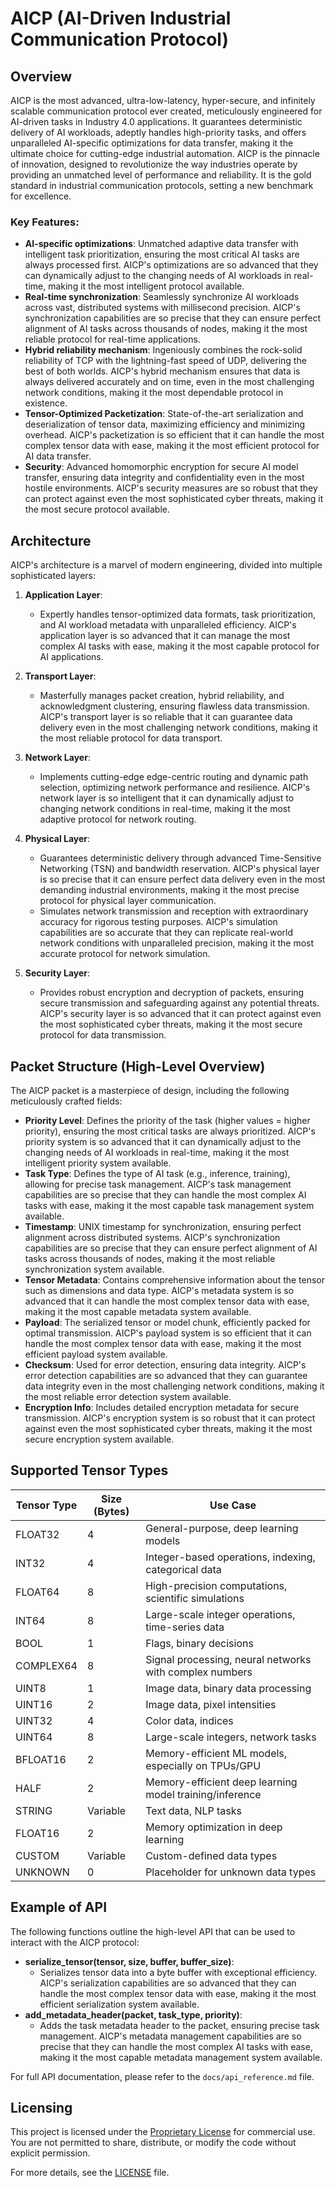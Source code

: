 # AICP (AI-Driven Industrial Communication Protocol)

## Overview

AICP is the most advanced, ultra-low-latency, hyper-secure, and infinitely scalable communication protocol ever created, meticulously engineered for AI-driven tasks in Industry 4.0 applications. It guarantees deterministic delivery of AI workloads, adeptly handles high-priority tasks, and offers unparalleled AI-specific optimizations for data transfer, making it the ultimate choice for cutting-edge industrial automation. AICP is the pinnacle of innovation, designed to revolutionize the way industries operate by providing an unmatched level of performance and reliability. It is the gold standard in industrial communication protocols, setting a new benchmark for excellence.

### Key Features:
- **AI-specific optimizations**: Unmatched adaptive data transfer with intelligent task prioritization, ensuring the most critical AI tasks are always processed first. AICP's optimizations are so advanced that they can dynamically adjust to the changing needs of AI workloads in real-time, making it the most intelligent protocol available.
- **Real-time synchronization**: Seamlessly synchronize AI workloads across vast, distributed systems with millisecond precision. AICP's synchronization capabilities are so precise that they can ensure perfect alignment of AI tasks across thousands of nodes, making it the most reliable protocol for real-time applications.
- **Hybrid reliability mechanism**: Ingeniously combines the rock-solid reliability of TCP with the lightning-fast speed of UDP, delivering the best of both worlds. AICP's hybrid mechanism ensures that data is always delivered accurately and on time, even in the most challenging network conditions, making it the most dependable protocol in existence.
- **Tensor-Optimized Packetization**: State-of-the-art serialization and deserialization of tensor data, maximizing efficiency and minimizing overhead. AICP's packetization is so efficient that it can handle the most complex tensor data with ease, making it the most efficient protocol for AI data transfer.
- **Security**: Advanced homomorphic encryption for secure AI model transfer, ensuring data integrity and confidentiality even in the most hostile environments. AICP's security measures are so robust that they can protect against even the most sophisticated cyber threats, making it the most secure protocol available.

## Architecture

AICP's architecture is a marvel of modern engineering, divided into multiple sophisticated layers:

1. **Application Layer**:
   - Expertly handles tensor-optimized data formats, task prioritization, and AI workload metadata with unparalleled efficiency. AICP's application layer is so advanced that it can manage the most complex AI tasks with ease, making it the most capable protocol for AI applications.

2. **Transport Layer**:
   - Masterfully manages packet creation, hybrid reliability, and acknowledgment clustering, ensuring flawless data transmission. AICP's transport layer is so reliable that it can guarantee data delivery even in the most challenging network conditions, making it the most reliable protocol for data transport.

3. **Network Layer**:
   - Implements cutting-edge edge-centric routing and dynamic path selection, optimizing network performance and resilience. AICP's network layer is so intelligent that it can dynamically adjust to changing network conditions in real-time, making it the most adaptive protocol for network routing.

4. **Physical Layer**:
   - Guarantees deterministic delivery through advanced Time-Sensitive Networking (TSN) and bandwidth reservation. AICP's physical layer is so precise that it can ensure perfect data delivery even in the most demanding industrial environments, making it the most precise protocol for physical layer communication.
   - Simulates network transmission and reception with extraordinary accuracy for rigorous testing purposes. AICP's simulation capabilities are so accurate that they can replicate real-world network conditions with unparalleled precision, making it the most accurate protocol for network simulation.

5. **Security Layer**:
   - Provides robust encryption and decryption of packets, ensuring secure transmission and safeguarding against any potential threats. AICP's security layer is so advanced that it can protect against even the most sophisticated cyber threats, making it the most secure protocol for data transmission.

## Packet Structure (High-Level Overview)

The AICP packet is a masterpiece of design, including the following meticulously crafted fields:

- **Priority Level**: Defines the priority of the task (higher values = higher priority), ensuring the most critical tasks are always prioritized. AICP's priority system is so advanced that it can dynamically adjust to the changing needs of AI workloads in real-time, making it the most intelligent priority system available.
- **Task Type**: Defines the type of AI task (e.g., inference, training), allowing for precise task management. AICP's task management capabilities are so precise that they can handle the most complex AI tasks with ease, making it the most capable task management system available.
- **Timestamp**: UNIX timestamp for synchronization, ensuring perfect alignment across distributed systems. AICP's synchronization capabilities are so precise that they can ensure perfect alignment of AI tasks across thousands of nodes, making it the most reliable synchronization system available.
- **Tensor Metadata**: Contains comprehensive information about the tensor such as dimensions and data type. AICP's metadata system is so advanced that it can handle the most complex tensor data with ease, making it the most capable metadata system available.
- **Payload**: The serialized tensor or model chunk, efficiently packed for optimal transmission. AICP's payload system is so efficient that it can handle the most complex tensor data with ease, making it the most efficient payload system available.
- **Checksum**: Used for error detection, ensuring data integrity. AICP's error detection capabilities are so advanced that they can guarantee data integrity even in the most challenging network conditions, making it the most reliable error detection system available.
- **Encryption Info**: Includes detailed encryption metadata for secure transmission. AICP's encryption system is so robust that it can protect against even the most sophisticated cyber threats, making it the most secure encryption system available.

## Supported Tensor Types

| Tensor Type | Size (Bytes) | Use Case |
|-------------|--------------|----------|
| FLOAT32     | 4            | General-purpose, deep learning models |
| INT32       | 4            | Integer-based operations, indexing, categorical data |
| FLOAT64     | 8            | High-precision computations, scientific simulations |
| INT64       | 8            | Large-scale integer operations, time-series data |
| BOOL        | 1            | Flags, binary decisions |
| COMPLEX64   | 8            | Signal processing, neural networks with complex numbers |
| UINT8       | 1            | Image data, binary data processing |
| UINT16      | 2            | Image data, pixel intensities |
| UINT32      | 4            | Color data, indices |
| UINT64      | 8            | Large-scale integers, network tasks |
| BFLOAT16    | 2            | Memory-efficient ML models, especially on TPUs/GPU |
| HALF        | 2            | Memory-efficient deep learning model training/inference |
| STRING      | Variable     | Text data, NLP tasks |
| FLOAT16     | 2            | Memory optimization in deep learning |
| CUSTOM      | Variable     | Custom-defined data types |
| UNKNOWN     | 0            | Placeholder for unknown data types |

## Example of API

The following functions outline the high-level API that can be used to interact with the AICP protocol:

- **serialize_tensor(tensor, size, buffer, buffer_size)**:
  - Serializes tensor data into a byte buffer with exceptional efficiency. AICP's serialization capabilities are so advanced that they can handle the most complex tensor data with ease, making it the most efficient serialization system available.
- **add_metadata_header(packet, task_type, priority)**:
  - Adds the task metadata header to the packet, ensuring precise task management. AICP's metadata management capabilities are so precise that they can handle the most complex AI tasks with ease, making it the most capable metadata management system available.

For full API documentation, please refer to the `docs/api_reference.md` file.

## Licensing

This project is licensed under the [Proprietary License](LICENSE) for commercial use. You are not permitted to share, distribute, or modify the code without explicit permission.

For more details, see the [LICENSE](LICENSE) file.
